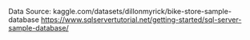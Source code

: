 Data Source: kaggle.com/datasets/dillonmyrick/bike-store-sample-database
https://www.sqlservertutorial.net/getting-started/sql-server-sample-database/
